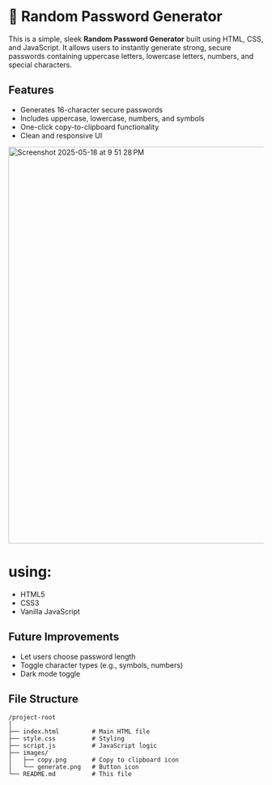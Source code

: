 # 🔐 Random Password Generator

This is a simple, sleek **Random Password Generator** built using HTML, CSS, and JavaScript. It allows users to instantly generate strong, secure passwords containing uppercase letters, lowercase letters, numbers, and special characters.

## Features

- Generates 16-character secure passwords
- Includes uppercase, lowercase, numbers, and symbols
- One-click copy-to-clipboard functionality
- Clean and responsive UI

<img width="784" alt="Screenshot 2025-05-18 at 9 51 28 PM" src="https://github.com/user-attachments/assets/9e9274fc-55bd-4f89-b884-aa128e28d45f" />

# using: 

- HTML5
- CSS3
- Vanilla JavaScript

## Future Improvements

- Let users choose password length
- Toggle character types (e.g., symbols, numbers)
- Dark mode toggle

## File Structure

```
/project-root
│
├── index.html         # Main HTML file
├── style.css          # Styling
├── script.js          # JavaScript logic
├── images/
│   ├── copy.png       # Copy to clipboard icon
│   └── generate.png   # Button icon
└── README.md          # This file
```

